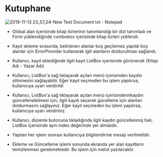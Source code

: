 # Kutuphane





![2019-11-13 23_57_04-New Text Document txt - Notepad](https://user-images.githubusercontent.com/13505194/68803830-86bfa880-0671-11ea-9c36-696adc7ab4dd.png)


* Global alan içerisinde kitap türlerinin tanımlandığı bir dizi tanımladı ve Form yüklendiğinde combobox içerisinde kitap türleri yüklendi.
* Kayıt ekleme sırasında, belirlenen alanlar boş geçilemez yapıldı boş alanlar için ErrorProvider kullanarak igili alanların doldurulması sağlandı.
* Kullanıcı, kayıt eklediğinde ilgili kayıt ListBox içerisinde görünecek (Kitap Adı - Yazar Adı)
* Kullanıcı, ListBox'a sağ tıklayarak açılan menü içerisinden kaydın silinmesini sağlayabilir. Eğer kayıt seçmeden bu işlem yapılırsa, kullanıcıya uyarı verdirildi
* Kullanıcı, ListBox'a sağ tıklayarak açılan menü içerisindennkaydın güncellenebilmesi için, ilgili kaydı seçerek gücelleme için alanları doldurmasını sağlayınız. Eğer kayıt seçmeden bu işlem yapılırsa, kullanıcıya uyarı verdiriniz.
* Kullanıcı, düzenle butonuna tıkladığında ilgili kaydın güncellenmiş hali, ListBox içerisinde aynı index değerinde yer almalıdır.

* Yapılan her işlem sonrası kullanıcıya bilgilendirme mesajı verilmelidir.
* Ekleme ve Güncelleme işlemi sonunda ekranda yer alan kayıtların temizlenmesi gerekmektedir. Bu işlem için metot yazılacaktır.
